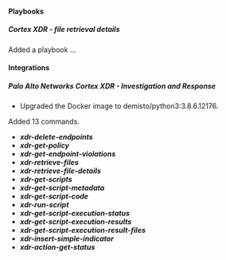 #### Playbooks
##### Cortex XDR - file retrieval details 
Added a playbook ...

#### Integrations
##### Palo Alto Networks Cortex XDR - Investigation and Response
- Upgraded the Docker image to demisto/python3:3.8.6.12176.

Added 13 commands.
  - ***xdr-delete-endpoints***
  - ***xdr-get-policy***
  - ***xdr-get-endpoint-violations***
  - ***xdr-retrieve-files***
  - ***xdr-retrieve-file-details***
  - ***xdr-get-scripts***
  - ***xdr-get-script-metadata***
  - ***xdr-get-script-code***
  - ***xdr-run-script***
  - ***xdr-get-script-execution-status***
  - ***xdr-get-script-execution-results***
  - ***xdr-get-script-execution-result-files***
  - ***xdr-insert-simple-indicator***
  - ***xdr-action-get-status***